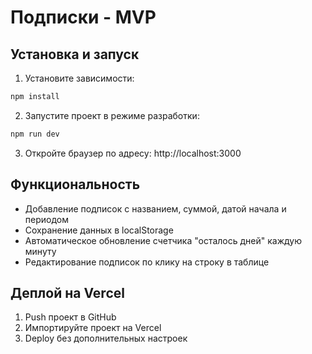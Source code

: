 # Подписки - MVP

## Установка и запуск

1. Установите зависимости:
```bash
npm install
```

2. Запустите проект в режиме разработки:
```bash
npm run dev
```

3. Откройте браузер по адресу: http://localhost:3000

## Функциональность

- Добавление подписок с названием, суммой, датой начала и периодом
- Сохранение данных в localStorage
- Автоматическое обновление счетчика "осталось дней" каждую минуту
- Редактирование подписок по клику на строку в таблице

## Деплой на Vercel

1. Push проект в GitHub
2. Импортируйте проект на Vercel
3. Deploy без дополнительных настроек